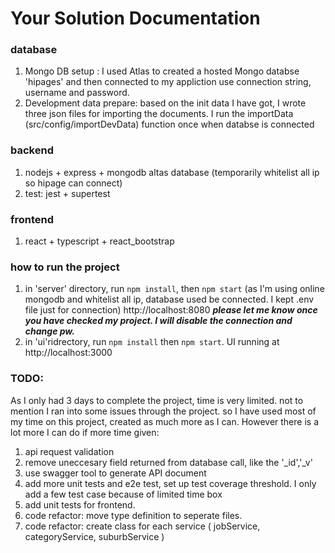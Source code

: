 Your Solution Documentation
===========================

### database
1. Mongo DB setup : 
    I used Atlas to created a hosted Mongo databse 'hipages' and then connected to my appliction use connection string, username and password. 
2. Development data prepare:
    based on the init data I have got, I wrote three json files for importing the documents. I run the importData (src/config/importDevData) function once when databse is connected 
### backend
1. nodejs + express + mongodb altas database (temporarily whitelist all ip so hipage can connect)
2. test: jest + supertest
### frontend
1. react + typescript + react_bootstrap

### how to run the project
1. in 'server' directory, run `npm install`, then `npm start` (as I'm using online mongodb and whitelist all ip, database used be connected. I kept .env file just for connection)
    http://localhost:8080
    ***please let me know once you have checked my project. I will disable the connection and change pw.***
2. in 'ui'ridrectory, run `npm install` then `npm start`. UI running at http://localhost:3000 
###

###  TODO:
As I only had 3 days to complete the project, time is very limited. not to mention I ran into some issues through the project. so I have used most of my time on this project, created as much more as I can. 
However there is a lot more I can do if more time given:
1. api request validation
2. remove uneccesary field returned from database call, like the '_id','_v'
2. use swagger tool to generate API document
4. add more unit tests and e2e test, set up test coverage threshold. I only add a few test case because of limited time box
5. add unit tests for frontend.
5. code refactor: move type definition to seperate files.
6. code refactor: create class for each service ( jobService, categoryService, suburbService )